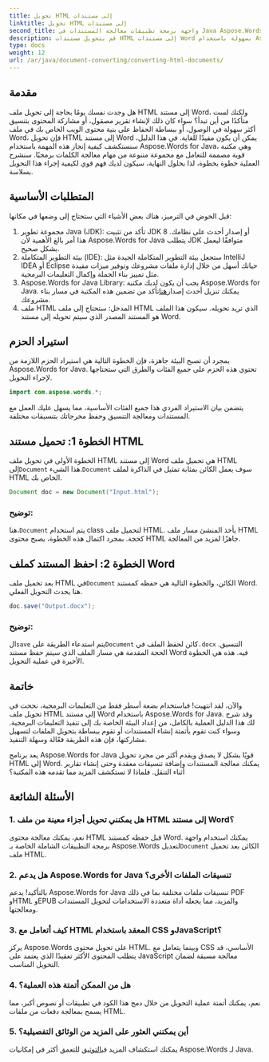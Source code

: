 ```yaml
---
title: تحويل HTML إلى مستندات
linktitle: تحويل HTML إلى مستندات
second_title: واجهة برمجة تطبيقات معالجة المستندات في Java Aspose.Words
description: قم بتحويل مستندات HTML إلى مستندات Word بسهولة باستخدام Aspose.Words for Java. تعرّف على كيفية إجراء هذا التحويل في بضع خطوات فقط باستخدام دليلنا الشامل.
type: docs
weight: 12
url: /ar/java/document-converting/converting-html-documents/
---
```


## مقدمة

هل وجدت نفسك يومًا بحاجة إلى تحويل ملف HTML إلى مستند Word، ولكنك لست متأكدًا من أين تبدأ؟ سواء كان ذلك لإنشاء تقرير مصقول، أو مشاركة المحتوى بتنسيق أكثر سهولة في الوصول، أو ببساطة الحفاظ على بنية محتوى الويب الخاص بك في ملف Word، فإن تحويل HTML إلى مستند Word يمكن أن يكون مفيدًا للغاية. في هذا الدليل، سنستكشف كيفية إنجاز هذه المهمة باستخدام Aspose.Words for Java، وهي مكتبة قوية مصممة للتعامل مع مجموعة متنوعة من مهام معالجة الكلمات برمجيًا. سنشرح العملية خطوة بخطوة، لذا بحلول النهاية، سيكون لديك فهم قوي لكيفية إجراء هذا التحويل بسلاسة.

## المتطلبات الأساسية

قبل الخوض في الترميز، هناك بعض الأشياء التي ستحتاج إلى وضعها في مكانها:

1. مجموعة تطوير Java (JDK): تأكد من تثبيت JDK 8 أو إصدار أحدث على نظامك. هذا أمر بالغ الأهمية لأن Aspose.Words for Java يتطلب JDK متوافقًا ليعمل بشكل صحيح.
2. بيئة التطوير المتكاملة (IDE): ستجعل بيئة التطوير المتكاملة الجيدة مثل IntelliJ IDEA أو Eclipse حياتك أسهل من خلال إدارة ملفات مشروعك وتوفير ميزات مفيدة مثل تمييز بناء الجملة وإكمال التعليمات البرمجية.
3.  Aspose.Words for Java Library: يجب أن يكون لديك مكتبة Aspose.Words for Java. يمكنك تنزيل أحدث إصدار[هنا](https://releases.aspose.com/words/java/)تأكد من تضمين هذه المكتبة في مسار بناء مشروعك.
4. ملف HTML المدخل: ستحتاج إلى ملف HTML الذي تريد تحويله. سيكون هذا الملف هو المستند المصدر الذي سيتم تحويله إلى مستند Word.

## استيراد الحزم

بمجرد أن تصبح البيئة جاهزة، فإن الخطوة التالية هي استيراد الحزم اللازمة من Aspose.Words for Java. تحتوي هذه الحزم على جميع الفئات والطرق التي ستحتاجها لإجراء التحويل.

```java
import com.aspose.words.*;
```

يتضمن بيان الاستيراد الفردي هذا جميع الفئات الأساسية، مما يسهل عليك العمل مع المستندات ومعالجة التنسيق وحفظ مخرجاتك بتنسيقات مختلفة.

## الخطوة 1: تحميل مستند HTML

الخطوة الأولى في تحويل ملف HTML إلى مستند Word هي تحميل ملف HTML إلى`Document` هذا الشيء.`Document` سوف يعمل الكائن بمثابة تمثيل في الذاكرة لملف HTML الخاص بك.

```java
Document doc = new Document("Input.html");
```

### توضيح:

 هنا،`Document` يتم استخدام class لتحميل ملف HTML. يأخذ المنشئ مسار ملف HTML كحجة. بمجرد اكتمال هذه الخطوة، يصبح محتوى HTML جاهزًا لمزيد من المعالجة.

## الخطوة 2: احفظ المستند كملف Word

 بعد تحميل ملف HTML في`Document` الكائن، والخطوة التالية هي حفظه كمستند Word. هنا يحدث التحويل الفعلي.

```java
doc.save("Output.docx");
```

### توضيح:

ال`save` يتم استدعاء الطريقة على`Document` كائن لحفظ الملف في`.docx` التنسيق. الحجة المقدمة هي مسار الملف الذي سيتم حفظ مستند Word فيه. هذه هي الخطوة الأخيرة في عملية التحويل.

## خاتمة

والآن، لقد انتهيت! فباستخدام بضعة أسطر فقط من التعليمات البرمجية، نجحت في تحويل ملف HTML إلى مستند Word باستخدام Aspose.Words for Java. وقد شرح لك هذا الدليل العملية بالكامل، من إعداد البيئة الخاصة بك إلى تنفيذ التعليمات البرمجية. وسواء كنت تقوم بأتمتة إنشاء المستندات أو تقوم ببساطة بتحويل الملفات لتسهيل مشاركتها، فإن هذه الطريقة فعّالة وسهلة التنفيذ.

يعد برنامج Aspose.Words for Java قويًا بشكل لا يصدق ويقدم أكثر من مجرد تحويل HTML إلى Word. يمكنك معالجة المستندات وإضافة تنسيقات معقدة وحتى إنشاء تقارير أثناء التنقل. فلماذا لا تستكشف المزيد مما تقدمه هذه المكتبة؟

## الأسئلة الشائعة

### 1. هل يمكنني تحويل أجزاء معينة من ملف HTML إلى مستند Word؟

 نعم، يمكنك معالجة محتوى HTML قبل حفظه كمستند Word. يمكنك استخدام واجهة برمجة التطبيقات الشاملة الخاصة بـ Aspose.Words لتعديل`Document` الكائن بعد تحميل ملف HTML.

### 2. هل يدعم Aspose.Words for Java تنسيقات الملفات الأخرى؟

بالتأكيد! يدعم Aspose.Words for Java تنسيقات ملفات مختلفة بما في ذلك PDF وHTML وEPUB والمزيد، مما يجعله أداة متعددة الاستخدامات لتحويل المستندات ومعالجتها.

### 3. كيف أتعامل مع HTML المعقد باستخدام CSS وJavaScript؟

يركز Aspose.Words على تحويل محتوى HTML. وبينما يتعامل مع CSS الأساسي، قد يتطلب المحتوى الأكثر تعقيدًا الذي يعتمد على JavaScript معالجة مسبقة لضمان التحويل المناسب.

### 4. هل من الممكن أتمتة هذه العملية؟

نعم، يمكنك أتمتة عملية التحويل من خلال دمج هذا الكود في تطبيقات أو نصوص أكبر، مما يسمح بمعالجة دفعات من ملفات HTML.

### 5. أين يمكنني العثور على المزيد من الوثائق التفصيلية؟

 يمكنك استكشاف المزيد في[التوثيق](https://reference.aspose.com/words/java/) للتعمق أكثر في إمكانيات Aspose.Words لـ Java.